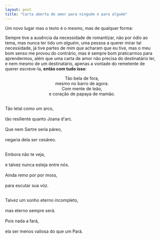 ```yaml
---
layout: post
title: "Carta aberta de amor para ninguém e para alguém"
---
```


Um novo lugar mas o texto é o mesmo, mas de qualquer forma:

Sempre tive a ausência da necessidade de romantizar, não por ódio ao tema, mas nunca ter tido um _alguém_, uma pessoa a querer mirar tal necessidade, já tive partes de mim que acharam que eu tive, mas o meu bom senso me provou do contrário, mas é sempre bom praticarmos para aprendermos, além que uma carta de amor não precisa do destinatário ler, e nem mesmo de um destinatário, apenas a vontade do remetente de querer escreve-la, **então com tudo isso**:

<p style="text-align: center;">
Tão bela de fora,<br>
mesmo no barro de agora.<br>  
Com mente de leão,<br>  
e coração de papaya de mamão.<br><br>

Tão letal como um arco,<br>  
tão resiliente quanto Joana d'arc.<br>  
Que nem Sartre seria páreo,<br>  
negaria dela ser cesáreo.<br><br>

Embora não te veja,<br>  
e talvez nunca esteja entre nós.<br>  
Ainda remo por por moss,<br>  
para escutar sua vóz.<br><br>

Talvez um sonho eterno incompleto,<br>  
mas eterno sempre será.<br>  
Pois nada a fará,<br>  
ela ser menos valiosa do que um Pará.<br>

</p>
